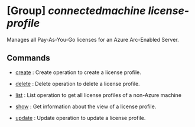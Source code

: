 # [Group] _connectedmachine license-profile_

Manages all Pay-As-You-Go licenses for an Azure Arc-Enabled Server.

## Commands

- [create](/Commands/connectedmachine/license-profile/_create.md)
: Create operation to create a license profile.

- [delete](/Commands/connectedmachine/license-profile/_delete.md)
: Delete operation to delete a license profile.

- [list](/Commands/connectedmachine/license-profile/_list.md)
: List operation to get all license profiles of a non-Azure machine

- [show](/Commands/connectedmachine/license-profile/_show.md)
: Get information about the view of a license profile.

- [update](/Commands/connectedmachine/license-profile/_update.md)
: Update operation to update a license profile.
